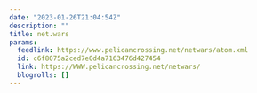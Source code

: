 ```yaml
---
date: "2023-01-26T21:04:54Z"
description: ""
title: net.wars
params:
  feedlink: https://www.pelicancrossing.net/netwars/atom.xml
  id: c6f8075a2ced7e0d4a7163476d427454
  link: https://WWW.pelicancrossing.net/netwars/
  blogrolls: []
---
```

